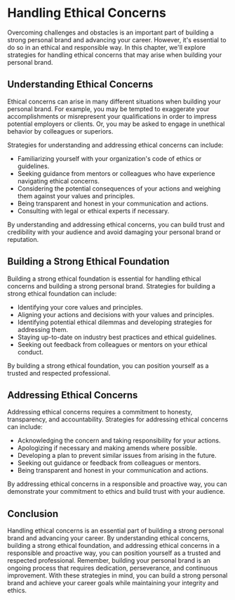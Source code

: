 Handling Ethical Concerns
=========================================================================

Overcoming challenges and obstacles is an important part of building a strong personal brand and advancing your career. However, it's essential to do so in an ethical and responsible way. In this chapter, we'll explore strategies for handling ethical concerns that may arise when building your personal brand.

Understanding Ethical Concerns
------------------------------

Ethical concerns can arise in many different situations when building your personal brand. For example, you may be tempted to exaggerate your accomplishments or misrepresent your qualifications in order to impress potential employers or clients. Or, you may be asked to engage in unethical behavior by colleagues or superiors.

Strategies for understanding and addressing ethical concerns can include:

* Familiarizing yourself with your organization's code of ethics or guidelines.
* Seeking guidance from mentors or colleagues who have experience navigating ethical concerns.
* Considering the potential consequences of your actions and weighing them against your values and principles.
* Being transparent and honest in your communication and actions.
* Consulting with legal or ethical experts if necessary.

By understanding and addressing ethical concerns, you can build trust and credibility with your audience and avoid damaging your personal brand or reputation.

Building a Strong Ethical Foundation
------------------------------------

Building a strong ethical foundation is essential for handling ethical concerns and building a strong personal brand. Strategies for building a strong ethical foundation can include:

* Identifying your core values and principles.
* Aligning your actions and decisions with your values and principles.
* Identifying potential ethical dilemmas and developing strategies for addressing them.
* Staying up-to-date on industry best practices and ethical guidelines.
* Seeking out feedback from colleagues or mentors on your ethical conduct.

By building a strong ethical foundation, you can position yourself as a trusted and respected professional.

Addressing Ethical Concerns
---------------------------

Addressing ethical concerns requires a commitment to honesty, transparency, and accountability. Strategies for addressing ethical concerns can include:

* Acknowledging the concern and taking responsibility for your actions.
* Apologizing if necessary and making amends where possible.
* Developing a plan to prevent similar issues from arising in the future.
* Seeking out guidance or feedback from colleagues or mentors.
* Being transparent and honest in your communication and actions.

By addressing ethical concerns in a responsible and proactive way, you can demonstrate your commitment to ethics and build trust with your audience.

Conclusion
----------

Handling ethical concerns is an essential part of building a strong personal brand and advancing your career. By understanding ethical concerns, building a strong ethical foundation, and addressing ethical concerns in a responsible and proactive way, you can position yourself as a trusted and respected professional. Remember, building your personal brand is an ongoing process that requires dedication, perseverance, and continuous improvement. With these strategies in mind, you can build a strong personal brand and achieve your career goals while maintaining your integrity and ethics.
